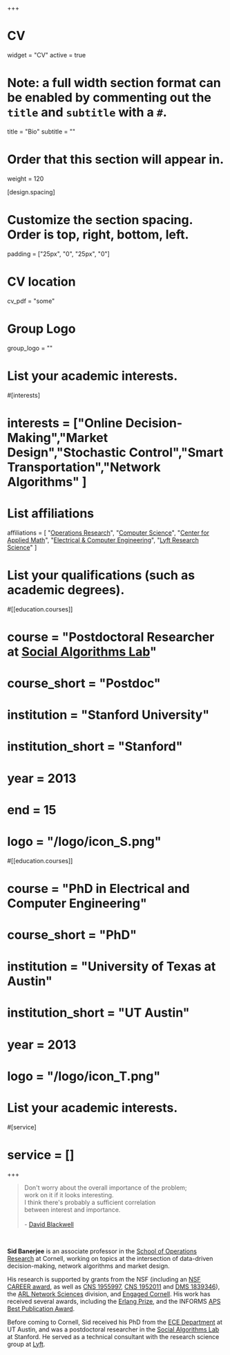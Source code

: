 +++
# CV
widget = "CV"
active = true

# Note: a full width section format can be enabled by commenting out the `title` and `subtitle` with a `#`.
title = "Bio"
subtitle = ""

# Order that this section will appear in.
weight = 120

[design.spacing]
  # Customize the section spacing. Order is top, right, bottom, left.
  padding = ["25px", "0", "25px", "0"]


# CV location
cv_pdf = "some"

# Group Logo
group_logo = ""


# List your academic interests.
#[interests]
#  interests = ["Online Decision-Making","Market Design","Stochastic Control","Smart Transportation","Network Algorithms" ]

# List affiliations
affiliations = [
  "[Operations Research](http://www.orie.cornell.edu/)",
  "[Computer Science](http://www.cs.cornell.edu/)",
  "[Center for Applied Math](http://www.cam.cornell.edu/)", 
  "[Electrical & Computer Engineering](https://www.ece.cornell.edu/)",
  "[Lyft Research Science](https://www.lyft.com/careers)"
]


# List your qualifications (such as academic degrees).

#[[education.courses]]
#  course = "Postdoctoral Researcher at [Social Algorithms Lab](https://soal.stanford.edu/)"
#  course_short = "Postdoc"
#  institution = "Stanford University"
#  institution_short = "Stanford"
#  year = 2013
#  end = 15
#  logo = "/logo/icon_S.png"

#[[education.courses]]
#  course = "PhD in Electrical and Computer Engineering"
#  course_short = "PhD"
#  institution = "University of Texas at Austin"
#  institution_short = "UT Austin"
#  year = 2013
#  logo = "/logo/icon_T.png"


# List your academic interests.
#[service]
# service = []

+++

<blockquote class=quotation>
	Don&apos;t worry about the overall importance of the problem; <br>
	work on it if it looks interesting. <br>
	I think there&apos;s probably a sufficient correlation <br> 
	between interest and importance.<br><br>
	- <a href="https://www.ias.edu/scholars/david-h-blackwell">David Blackwell</a> 
</blockquote>
<br>

**Sid Banerjee** is an associate professor in the [School of Operations Research](http://www.orie.cornell.edu/) at Cornell, working on topics at the intersection of data-driven decision-making, network algorithms and market design. 

His research is supported by grants from the NSF (including an [NSF CAREER award](https://nsf.gov/awardsearch/showAward?AWD_ID=1847393), as well as [CNS 1955997](https://www.nsf.gov/awardsearch/showAward?AWD_ID=1955997), [CNS 1952011](https://www.nsf.gov/awardsearch/showAward?AWD_ID=1952011) and [DMS 1839346](https://www.nsf.gov/awardsearch/showAward?AWD_ID=1839346)), the [ARL Network Sciences](https://www.arl.army.mil/www/default.cfm?page=520) division, and [Engaged Cornell](https://engaged.cornell.edu/). His work has received several awards, including the [Erlang Prize](https://www.informs.org/Recognizing-Excellence/Community-Prizes/Applied-Probability/Erlang-Prize), and the INFORMS [APS Best Publication Award](https://connect.informs.org/aps/apsawards/bestpub-past). 



Before coming to Cornell, Sid received his PhD from the [ECE Department](http://www.ece.utexas.edu/) at UT Austin, and was a postdoctoral researcher in the [Social Algorithms Lab](http://web.stanford.edu/group/soal/) at Stanford. He served as a technical consultant with the research science group at [Lyft](https://www.lyft.com/). 
